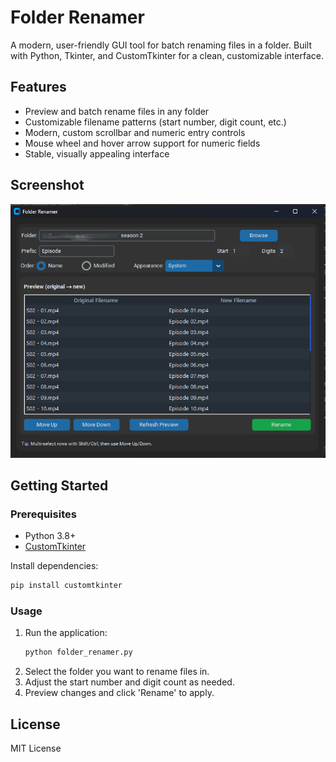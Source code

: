 # Folder Renamer

A modern, user-friendly GUI tool for batch renaming files in a folder. Built with Python, Tkinter, and CustomTkinter for a clean, customizable interface.


## Features
- Preview and batch rename files in any folder
- Customizable filename patterns (start number, digit count, etc.)
- Modern, custom scrollbar and numeric entry controls
- Mouse wheel and hover arrow support for numeric fields
- Stable, visually appealing interface

## Screenshot
![Folder Renamer Screenshot](screenshoot.png)

## Getting Started

### Prerequisites
- Python 3.8+
- [CustomTkinter](https://github.com/TomSchimansky/CustomTkinter)

Install dependencies:
```bash
pip install customtkinter
```

### Usage
1. Run the application:
    ```bash
    python folder_renamer.py
    ```
2. Select the folder you want to rename files in.
3. Adjust the start number and digit count as needed.
4. Preview changes and click 'Rename' to apply.

## License
MIT License
